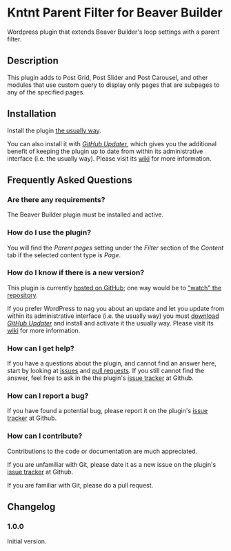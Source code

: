 # Kntnt Parent Filter for Beaver Builder

Wordpress plugin that extends Beaver Builder's loop settings with a parent filter.

## Description

This plugin adds to Post Grid, Post Slider and Post Carousel, and other modules that use custom query to display only pages that are subpages to any of the specified pages.

## Installation

Install the plugin [the usually way](https://codex.wordpress.org/Managing_Plugins#Installing_Plugins).

You can also install it with [*GitHub Updater*](https://github.com/afragen/github-updater/archive/develop.zip), which gives you the additional benefit of keeping the plugin up to date from within its administrative interface (i.e. the usually way). Please visit its [wiki](https://github.com/afragen/github-updater/wiki) for more information.

## Frequently Asked Questions

### Are there any requirements?

The Beaver Builder plugin must be installed and active. 

### How do I use the plugin?

You will find the *Parent pages* setting under the *Filter* section of the *Content* tab if the selected content type is *Page*. 

### How do I know if there is a new version?

This plugin is currently [hosted on GitHub](https://github.com/kntnt/kntnt-parallax-images); one way would be to ["watch" the repository](https://help.github.com/articles/watching-and-unwatching-repositories/).

If you prefer WordPress to nag you about an update and let you update from within its administrative interface (i.e. the usually way) you must [download *GitHub Updater*](https://github.com/afragen/github-updater/archive/develop.zip) and install and activate it the usually way. Please visit its [wiki](https://github.com/afragen/github-updater/wiki) for more information. 

### How can I get help?

If you have a questions about the plugin, and cannot find an answer here, start by looking at [issues](https://github.com/kntnt/kntnt-parallax-images/issues) and [pull requests](https://github.com/kntnt/kntnt-parallax-images/pulls). If you still cannot find the answer, feel free to ask in the the plugin's [issue tracker](https://github.com/kntnt/kntnt-parallax-images/issues) at Github.

### How can I report a bug?

If you have found a potential bug, please report it on the plugin's [issue tracker](https://github.com/kntnt/kntnt-parallax-images/issues) at Github.

### How can I contribute?

Contributions to the code or documentation are much appreciated.

If you are unfamiliar with Git, please date it as a new issue on the plugin's [issue tracker](https://github.com/kntnt/kntnt-parallax-images/issues) at Github.

If you are familiar with Git, please do a pull request.

## Changelog

### 1.0.0

Initial version.
